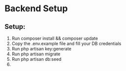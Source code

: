 # Backend Setup
## Setup:

1) Run composer install && composer update 
2) Copy the .env.example file and fill your DB credentials
3) Run php artisan key:generate
4) Run php artisan migrate
5) Run php artisan db:seed
6) 

